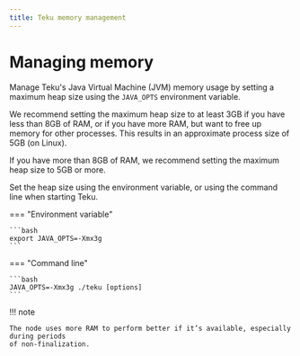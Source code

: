 ```yaml
---
title: Teku memory management
---
```


# Managing memory

Manage Teku's Java Virtual Machine (JVM) memory usage by setting a maximum heap size
using the `JAVA_OPTS` environment variable.

We recommend setting the maximum heap size to at least 3GB if you have less than 8GB of RAM, or if
you have more RAM, but want to free up memory for other processes. This results in an approximate
process size of 5GB (on Linux).

If you have more than 8GB of RAM, we recommend setting the maximum heap size to 5GB or more.

Set the heap size using the environment variable, or using the command line when starting Teku.

=== "Environment variable"

    ```bash
    export JAVA_OPTS=-Xmx3g
    ```

=== "Command line"

    ```bash
    JAVA_OPTS=-Xmx3g ./teku [options]
    ```

!!! note

    The node uses more RAM to perform better if it’s available, especially during periods
    of non-finalization.
